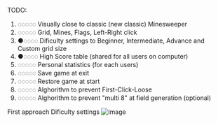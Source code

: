 
TODO:

1. ◌◌◌◌◌ Visually close to classic (new classic) Minesweeper
2. ◌◌◌◌◌ Grid, Mines, Flags, Left-Right click
3. ●◌◌◌◌ Dificulty settings to Beginner, Intermediate, Advance and Custom grid size
4. ●◌◌◌◌ High Score table (shared for all users on computer)
5. ◌◌◌◌◌ Personal statistics (for each users)
6. ◌◌◌◌◌ Save game at exit
7. ◌◌◌◌◌ Restore game at start
8. ◌◌◌◌◌ Alghorithm to prevent First-Click-Loose
9. ◌◌◌◌◌ Alghorithm to prevent "multi 8" at field generation (optional)

First approach
Dificulty settings
![image](https://github.com/user-attachments/assets/a5238e67-f7ca-4c59-a4a0-71afab9c47d3)
